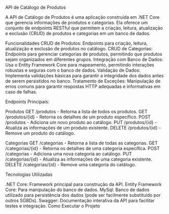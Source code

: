 API de Catálogo de Produtos

A API de Catálogo de Produtos é uma aplicação construída em .NET Core que gerencia informações de produtos e categorias. Ela oferece um conjunto de endpoints RESTful que permitem a criação, leitura, atualização e exclusão (CRUD) de produtos e categorias em um banco de dados.

Funcionalidades
CRUD de Produtos: Endpoints para criação, leitura, atualização e exclusão de produtos no catálogo.
CRUD de Categorias: Endpoints para gerenciar categorias de produtos, permitindo que produtos sejam organizados em diferentes grupos.
Integração com Banco de Dados: Usa o Entity Framework Core para mapeamento, permitindo interações robustas e seguras com o banco de dados.
Validação de Dados: Implementa validações básicas para garantir a integridade dos dados antes de serem persistidos no banco.
Tratamento de Exceções: Manipulação de erros comuns para garantir respostas HTTP adequadas e informativas em caso de falhas.

Endpoints Principais:

Produtos
GET /produtos - Retorna a lista de todos os produtos.
GET /produtos/{id} - Retorna os detalhes de um produto específico.
POST /produtos - Adiciona um novo produto ao catálogo.
PUT /produtos/{id} - Atualiza as informações de um produto existente.
DELETE /produtos/{id} - Remove um produto do catálogo.

Categorias
GET /categorias - Retorna a lista de todas as categorias.
GET /categorias/{id} - Retorna os detalhes de uma categoria específica.
POST /categorias - Adiciona uma nova categoria ao catálogo.
PUT /categorias/{id} - Atualiza as informações de uma categoria existente.
DELETE /categorias/{id} - Remove uma categoria do catálogo.

Tecnologias Utilizadas

.NET Core: Framework principal para construção da API.
Entity Framework Core: Para manipulação do banco de dados.
MySql: Banco de dados utilizado para persistência dos dados (pode ser facilmente substituído por outros SGBDs).
Swagger: Documentação interativa da API para facilitar testes e integração.
Como Executar o Projeto
